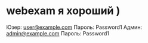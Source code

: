 # webexam я хороший )
Юзер: user@example.com Пароль: Password1
Админ: admin@example.com Пароль: Password1
